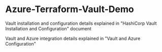 # Azure-Terraform-Vault-Demo

Vault installation and configuration details explained in "HashiCorp Vault Installation and Configuration" document

Vault and Azure integration details explained in "Vault and Azure Configuration"